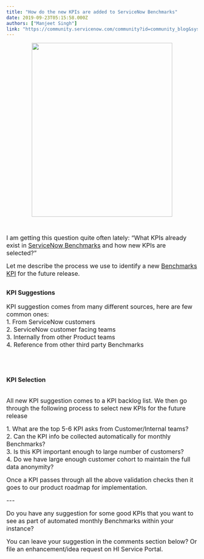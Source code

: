 ```yaml
---
title: "How do the new KPIs are added to ServiceNow Benchmarks"
date: 2019-09-23T05:15:58.000Z
authors: ["Manjeet Singh"]
link: "https://community.servicenow.com/community?id=community_blog&sys_id=c376e4f1db8440d01cd8a345ca9619e3"
---
```

<p style="text-align: center;"><img style="max-width: 100%; max-height: 480px;" src="https://community.servicenow.com/3626a8b1db8440d01cd8a345ca961976.iix" width="370" height="457" /></p>
<p> </p>
<p><span style="font-size: 12pt;">I am getting this question quite often lately: “What KPIs already exist in <a href="https://docs.servicenow.com/bundle/madrid-it-service-management/page/product/benchmarks/concept/c_BenchKPIConfig.html" target="_blank" rel="noopener noreferrer nofollow">ServiceNow Benchmarks</a> and how new KPIs are selected?”</span></p>
<p><span style="font-size: 12pt;">Let me describe the process we use to identify a new <a href="https://docs.servicenow.com/bundle/madrid-it-service-management/page/product/benchmarks/reference/r_Benchmarks.html" target="_blank" rel="noopener noreferrer nofollow">Benchmarks KPI</a> for the future release.</span></p>
<h2><span style="font-size: 12pt;">KPI Suggestions</span></h2>
<p><span style="font-size: 12pt;">KPI suggestion comes from many different sources, here are few common ones:</span><br /><span style="font-size: 12pt;">1. From ServiceNow customers </span><br /><span style="font-size: 12pt;">2. ServiceNow customer facing teams </span><br /><span style="font-size: 12pt;">3. Internally from other Product teams</span><br /><span style="font-size: 12pt;">4. Reference from other third party Benchmarks</span></p>
<h3> </h3>
<h2><span style="font-size: 12pt;">KPI Selection</span></h2>
<p><br /><span style="font-size: 12pt;">All new KPI suggestion comes to a KPI backlog list. We then go through the following process to select new KPIs for the future release</span></p>
<p><span style="font-size: 12pt;">1. What are the top 5-6 KPI asks from Customer/Internal teams?</span><br /><span style="font-size: 12pt;">2. Can the KPI info be collected automatically for monthly Benchmarks?</span><br /><span style="font-size: 12pt;">3. Is this KPI important enough to large number of customers?</span><br /><span style="font-size: 12pt;">4. Do we have large enough customer cohort to maintain the full data anonymity?</span></p>
<p><span style="font-size: 12pt;">Once a KPI passes through all the above validation checks then it goes to our product roadmap for implementation.</span></p>
<p><span style="font-size: 12pt;">---</span></p>
<p><span style="font-size: 12pt;">Do you have any suggestion for some good KPIs that you want to see as part of automated monthly Benchmarks within your instance? </span></p>
<p><span style="font-size: 12pt;">You can leave your suggestion in the comments section below? Or file an enhancement/idea request on HI Service Portal.</span></p>